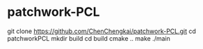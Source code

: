 # patchwork-PCL

git clone https://github.com/ChenChengkai/patchwork-PCL.git  cd patchworkPCL  mkdir build  cd build  cmake ..  make  ./main

